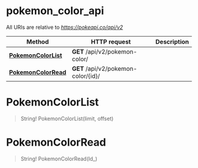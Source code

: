 # pokemon_color_api

All URIs are relative to *https://pokeapi.co/api/v2*

Method | HTTP request | Description
------------- | ------------- | -------------
[**PokemonColorList**](pokemon_color_api.md#PokemonColorList) | **GET** /api/v2/pokemon-color/ | 
[**PokemonColorRead**](pokemon_color_api.md#PokemonColorRead) | **GET** /api/v2/pokemon-color/{id}/ | 


<a name="PokemonColorList"></a>
# **PokemonColorList**
> String! PokemonColorList(limit, offset)


<a name="PokemonColorRead"></a>
# **PokemonColorRead**
> String! PokemonColorRead(Id_)


